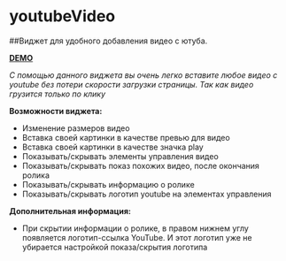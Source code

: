# youtubeVideo
##Виджет для удобного добавления видео с ютуба.

**[DEMO](http://codepen.io/login2030/full/YWLWRQ/)**

*С помощью данного виджета вы очень легко вставите любое видео с youtube без потери скорости загрузки страницы.*
*Так как видео грузится только по клику*

**Возможности виджета:**
* Изменение размеров видео
* Вставка своей картинки в качестве превью для видео
* Вставка своей картинки в качестве значка play
* Показывать/скрывать элементы управления видео
* Показывать/скрывать показ похожих видео, после окончания ролика
* Показывать/скрывать информацию о ролике
* Показывать/скрывать логотип youtube на элементах управления

**Дополнительная информация:**
* При скрытии информации о ролике, в правом нижнем углу появляется логотип-ссылка YouTube. И этот логотип уже не убирается настройкой показа/скрытия логотипа
